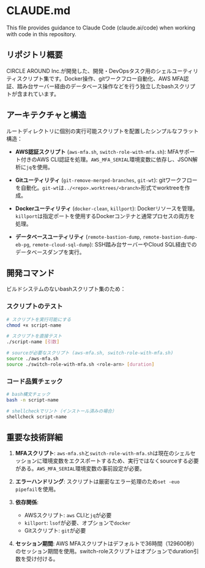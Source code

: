 # CLAUDE.md

This file provides guidance to Claude Code (claude.ai/code) when working with code in this repository.

## リポジトリ概要

CIRCLE AROUND Inc.が開発した、開発・DevOpsタスク用のシェルユーティリティスクリプト集です。Docker操作、gitワークフロー自動化、AWS MFA認証、踏み台サーバー経由のデータベース操作などを行う独立したbashスクリプトが含まれています。

## アーキテクチャと構造

ルートディレクトリに個別の実行可能スクリプトを配置したシンプルなフラット構造：

- **AWS認証スクリプト** (`aws-mfa.sh`, `switch-role-with-mfa.sh`): MFAサポート付きのAWS CLI認証を処理。`AWS_MFA_SERIAL`環境変数に依存し、JSON解析に`jq`を使用。

- **Gitユーティリティ** (`git-remove-merged-branches`, `git-wt`): gitワークフローを自動化。`git-wt`は`../<repo>.worktrees/<branch>`形式でworktreeを作成。

- **Dockerユーティリティ** (`docker-clean`, `killport`): Dockerリソースを管理。`killport`は指定ポートを使用するDockerコンテナと通常プロセスの両方を処理。

- **データベースユーティリティ** (`remote-bastion-dump`, `remote-bastion-dump-eb-pg`, `remote-cloud-sql-dump`): SSH踏み台サーバーやCloud SQL経由でのデータベースダンプを実行。

## 開発コマンド

ビルドシステムのないbashスクリプト集のため：

### スクリプトのテスト
```bash
# スクリプトを実行可能にする
chmod +x script-name

# スクリプトを直接テスト
./script-name [引数]

# sourceが必要なスクリプト (aws-mfa.sh, switch-role-with-mfa.sh)
source ./aws-mfa.sh
source ./switch-role-with-mfa.sh <role-arn> [duration]
```

### コード品質チェック
```bash
# bash構文チェック
bash -n script-name

# shellcheckでリント（インストール済みの場合）
shellcheck script-name
```

## 重要な技術詳細

1. **MFAスクリプト**: `aws-mfa.sh`と`switch-role-with-mfa.sh`は現在のシェルセッションに環境変数をエクスポートするため、実行ではなくsourceする必要がある。`AWS_MFA_SERIAL`環境変数の事前設定が必要。

2. **エラーハンドリング**: スクリプトは厳密なエラー処理のため`set -euo pipefail`を使用。

3. **依存関係**: 
   - AWSスクリプト: `aws` CLIと`jq`が必要
   - `killport`: `lsof`が必要、オプションで`docker`
   - Gitスクリプト: `git`が必要

4. **セッション期間**: AWS MFAスクリプトはデフォルトで36時間（129600秒）のセッション期間を使用。switch-roleスクリプトはオプションでduration引数を受け付ける。